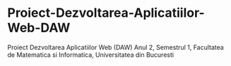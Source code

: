 # Proiect-Dezvoltarea-Aplicatiilor-Web-DAW
Proiect Dezvoltarea Aplicatiilor Web (DAW) Anul 2, Semestrul 1, Facultatea de Matematica si Informatica, Universitatea din Bucuresti
